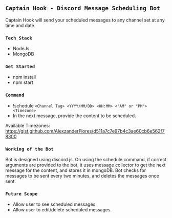 ## `Captain Hook - Discord Message Scheduling Bot`

Captain Hook will send your scheduled messages to any channel set at any time and date.

### `Tech Stack`

-   NodeJs
-   MongoDB

### `Get Started`

-   npm install
-   npm start

### `Command`

-   !schedule `<Channel Tag> <YYYY/MM/DD> <HH:MM> <"AM" or "PM"> <Timezone>`
-   In the next message, provide the content to be scheduled.

Available Timezones: https://gist.github.com/AlexzanderFlores/d511a7c7e97b4c3ae60cb6e562f78300

### `Working of the Bot`

Bot is designed using discord.js. On using the schedule command, if correct arguments are provided to the bot, it uses message collector to get the next message for the content, and stores it in mongoDB. Bot checks for messages to be sent every two minutes, and deletes the messages once sent.

### `Future Scope`

-   Allow user to see scheduled messages.
-   Allow user to edit/delete scheduled messages.
